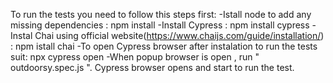 To run the tests you need to follow this steps first: 
-Istall node to add any missing dependencies : npm install 
-Install Cypress : npm install cypress 
-Instal Chai using official website(https://www.chaijs.com/guide/installation/) : npm istall chai 
-To open Cypress browser after instalation to run the tests suit: npx cypress open 
-When popup browser is open , run " outdoorsy.spec.js ". Cypress browser opens and start to run the test.